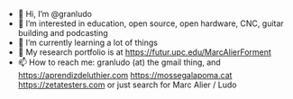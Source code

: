 - 👋 Hi, I’m @granludo
- 👀 I’m interested in education, open source, open hardware, CNC, guitar building and podcasting
- 🌱 I’m currently learning a lot of things
- 💞️ My research portfolio is at https://futur.upc.edu/MarcAlierForment 
- 📫 How to reach me: granludo (at) the gmail thing, and  https://aprendizdeluthier.com https://mossegalapoma.cat https://zetatesters.com or just search for Marc Alier / Ludo 

<!---
granludo/granludo is a ✨ special ✨ repository because its `README.md` (this file) appears on your GitHub profile.
You can click the Preview link to take a look at your changes.
--->

